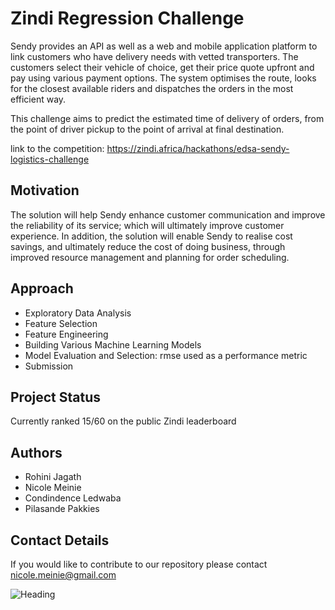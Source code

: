 # Zindi Regression Challenge

Sendy provides an API as well as a web and mobile application platform to link customers who have delivery needs with vetted transporters. The customers select their vehicle of choice, get their price quote upfront and pay using various payment options. The system optimises the route, looks for the closest available riders and dispatches the orders in the most efficient way.

This challenge aims to predict the estimated time of delivery of orders, from the point of driver pickup to the point of arrival at final destination. 

link to the competition: https://zindi.africa/hackathons/edsa-sendy-logistics-challenge

## Motivation

The solution will help Sendy enhance customer communication and improve the reliability of its service; which will ultimately improve customer experience. In addition, the solution will enable Sendy to realise cost savings, and ultimately reduce the cost of doing business, through improved resource management and planning for order scheduling.

## Approach
- Exploratory Data Analysis
- Feature Selection
- Feature Engineering
- Building Various Machine Learning Models  
- Model Evaluation and Selection: rmse used as a performance metric  
- Submission

## Project Status 
Currently ranked 15/60 on the public Zindi leaderboard

## Authors
- Rohini Jagath
- Nicole Meinie
- Condindence Ledwaba
- Pilasande Pakkies

## Contact Details 
If you would like to contribute to our repository please contact nicole.meinie@gmail.com

![Heading](https://cdn1.vc4a.com/media/2015/12/Sendy-delivery-900x322.jpg)
